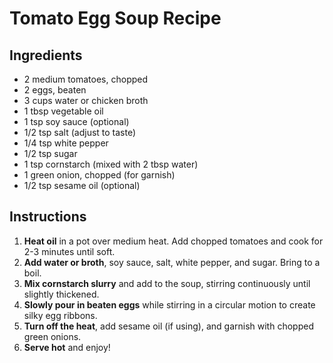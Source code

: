 # Tomato Egg Soup Recipe

## Ingredients
- 2 medium tomatoes, chopped
- 2 eggs, beaten
- 3 cups water or chicken broth
- 1 tbsp vegetable oil
- 1 tsp soy sauce (optional)
- 1/2 tsp salt (adjust to taste)
- 1/4 tsp white pepper
- 1/2 tsp sugar
- 1 tsp cornstarch (mixed with 2 tbsp water)
- 1 green onion, chopped (for garnish)
- 1/2 tsp sesame oil (optional)

## Instructions
1. **Heat oil** in a pot over medium heat. Add chopped tomatoes and cook for 2-3 minutes until soft.
2. **Add water or broth**, soy sauce, salt, white pepper, and sugar. Bring to a boil.
3. **Mix cornstarch slurry** and add to the soup, stirring continuously until slightly thickened.
4. **Slowly pour in beaten eggs** while stirring in a circular motion to create silky egg ribbons.
5. **Turn off the heat**, add sesame oil (if using), and garnish with chopped green onions.
6. **Serve hot** and enjoy!
